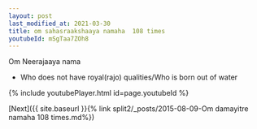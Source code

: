 ```yaml
---
layout: post
last_modified_at: 2021-03-30
title: om sahasraakshaaya namaha  108 times
youtubeId: mSgTaa7ZOh8
---
```

 
 
Om Neerajaaya nama 
 
 -  Who does not have royal(rajo) qualities/Who is born out of water 
 
  
 
  
 
 
 
 
 
 


{% include youtubePlayer.html id=page.youtubeId %}
 
[Next]({{ site.baseurl }}{% link  split2/_posts/2015-08-09-Om damayitre namaha 108 times.md%})
 
